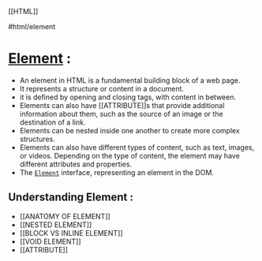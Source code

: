 [[HTML]]

#html/element
# [Element](https://developer.mozilla.org/en-US/docs/Glossary/Element) :
- An element in HTML is a fundamental building block of a web page.
- It represents a structure or content in a document.
- it is defined by opening and closing tags, with content in between.
- Elements can also have [[ATTRIBUTE]]s that provide additional information about them, such as the source of an image or the destination of a link.
- Elements can be nested inside one another to create more complex structures.
- Elements can also have different types of content, such as text, images, or videos. Depending on the type of content, the element may have different attributes and properties.
- The [`Element`](https://developer.mozilla.org/en-US/docs/Web/API/Element) interface, representing an element in the DOM.

## Understanding Element : 
- [[ANATOMY OF ELEMENT]]
- [[NESTED ELEMENT]]
- [[BLOCK VS INLINE ELEMENT]]
- [[VOID ELEMENT]]
- [[ATTRIBUTE]]
